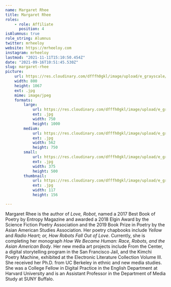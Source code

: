 ```yaml
---
name: Margaret Rhee
title: Margaret Rhee
roles:
    - role: Affiliate
      position: 4
isAlumnus: true
role_string: Alumnus
twitter: mrheeloy
website: https://mrheeloy.com
instagram: mrheeloy
lastmod: "2021-11-11T15:10:50.454Z"
date: "2021-09-16T10:51:45.530Z"
slug: margaret-rhee
picture:
    url: https://res.cloudinary.com/dfffh0gkl/image/upload/e_grayscale/v1629122130/margaret_7feaa382e4.jpg
    width: 800
    height: 1067
    ext: .jpg
    mime: image/jpeg
    formats:
        large:
            url: https://res.cloudinary.com/dfffh0gkl/image/upload/e_grayscale/v1629122131/large_margaret_7feaa382e4.jpg
            ext: .jpg
            width: 750
            height: 1000
        medium:
            url: https://res.cloudinary.com/dfffh0gkl/image/upload/e_grayscale/v1629122131/medium_margaret_7feaa382e4.jpg
            ext: .jpg
            width: 562
            height: 750
        small:
            url: https://res.cloudinary.com/dfffh0gkl/image/upload/e_grayscale/v1629122131/small_margaret_7feaa382e4.jpg
            ext: .jpg
            width: 375
            height: 500
        thumbnail:
            url: https://res.cloudinary.com/dfffh0gkl/image/upload/e_grayscale/v1629122130/thumbnail_margaret_7feaa382e4.jpg
            ext: .jpg
            width: 117
            height: 156

---
```

Margaret Rhee is the author of *Love, Robot*, named a 2017 Best Book of Poetry by Entropy Magazine and awarded a 2018 Elgin Award by the Science Fiction Poetry Association and the 2019 Book Prize in Poetry by the Asian American Studies Association. Her poetry chapbooks include *Yellow* and *Radio Heart; or, How Robots Fall Out of Love*. Currently, she is completing her monograph *How We Became Human: Race, Robots, and the Asian American Body*. Her new media art projects include From the Center, a digital storytelling program in the San Francisco Jail, and the Kimchi Poetry Machine, exhibited at the Electronic Literature Collection Volume III. She received her Ph.D. from UC Berkeley in ethnic and new media studies. She was a College Fellow in Digital Practice in the English Department at Harvard University and is an Assistant Professor in the Department of Media Study at SUNY Buffalo.